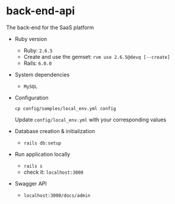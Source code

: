 # back-end-api
The back-end for the SaaS platform

* Ruby version
  * Ruby: `2.6.5`
  * Create and use the gemset: `rvm use 2.6.5@devq [--create]`
  * Rails: `6.0.0`

* System dependencies
  * `MySQL`

* Configuration
  ```
  cp config/samples/local_env.yml config
  ```
  Update `config/local_env.yml` with your corresponding values

* Database creation & initialization
  * `rails db:setup`

* Run application locally
  * `rails s`
  * check it: `localhost:3000`

* Swagger API
  * `localhost:3000/docs/admin`
